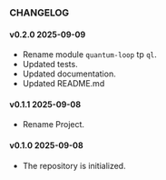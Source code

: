 ### CHANGELOG

#### v0.2.0 2025-09-09

- Rename module `quantum-loop` tp `ql`.
- Updated tests.
- Updated documentation.
- Updated README.md

#### v0.1.1 2025-09-08

- Rename Project.

#### v0.1.0 2025-09-08

- The repository is initialized.
